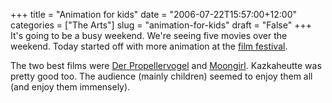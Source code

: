 +++
title = "Animation for kids"
date = "2006-07-22T15:57:00+12:00"
categories = ["The Arts"]
slug = "animation-for-kids"
draft = "False"
+++
It's going to be a busy weekend. We're seeing five movies over the
weekend. Today started off with more animation at the [film
festival](https://www.nzff.telecom.co.nz/).

The two best films were [Der
Propellervogel](https://us.imdb.com/title/tt0490473/) and
[Moongirl](https://us.imdb.com/title/tt0482549/). Kazkaheutte was pretty good
too. The audience (mainly children) seemed to enjoy them all (and enjoy them
immensely).

